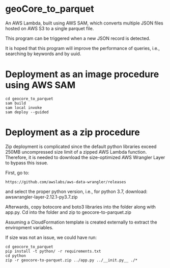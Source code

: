 # geoCore_to_parquet
An AWS Lambda, built using AWS SAM, which converts multiple JSON files hosted on AWS S3 to a single parquet file.

This program can be triggered when a new JSON record is detected.

It is hoped that this program will improve the performance of queries, i.e., searching by keywords and by uuid. 

# Deployment as an image procedure using AWS SAM

```
cd geocore_to_parquet
sam build
sam local invoke
sam deploy --guided
```


# Deployment as a zip procedure

Zip deployment is complicated since the default python libraries exceed 250MB uncompressed size limit of a zipped AWS Lambda function. Therefore, it is needed to download the size-optimized AWS Wrangler Layer to bypass this issue.

First, go to:
```
https://github.com/awslabs/aws-data-wrangler/releases
```
and select the proper python version, i.e., for python 3.7, download: awswrangler-layer-2.12.1-py3.7.zip

Afterwards, copy botocore and boto3 libraries into the folder along with app.py. Cd into the folder and zip to geocore-to-parquet.zip

Assuming a CloudFormation template is created externally to extract the enviropment variables.

If size was not an issue, we could have run:

```
cd geocore_to_parquet
pip install -t python/ -r requirements.txt
cd python
zip -r geocore-to-parquet.zip ../app.py ../__init.py__ ./*
```
